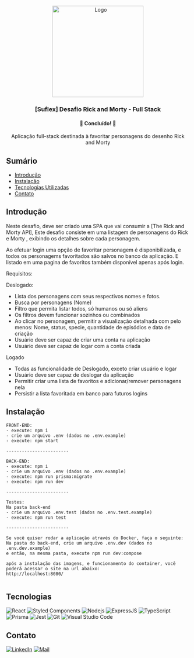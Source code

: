 <div id="top"></div>
<!-- PROJECT LOGO -->
<br />
<div align="center">
  <a href="https://github.com/picinelli/projeto-rickandmorty">
    <img src="https://ovicio.com.br/wp-content/uploads/2019/07/20190716-cropped-20190716-rick-e-morty.jpg" alt="Logo" width="250">
  </a>

<h3 align="center">[Suflex] Desafio Rick and Morty - Full Stack</h3>
  <h4 align="center"> 
	🚀 Concluído! 🚀
  </h4>
  <p align="center">
    Aplicação full-stack destinada à favoritar personagens do desenho Rick and Morty
    <br />
</div>

## Sumário

- [Introdução](#introdução)
- [Instalação](#instalação)
- [Tecnologias Utilizadas](#tecnologias)
- [Contato](#contato)

## Introdução

Neste desafio, deve ser criado uma SPA que vai consumir a [The Rick and Morty API], Este desafio consiste em uma listagem de personagens do Rick e Morty , exibindo os detalhes sobre cada personagem.

Ao efetuar login uma opção de favoritar personagem é disponibilizada, e todos os personagems favoritados são salvos no banco da aplicação. E listado em uma pagina de favoritos também disponível apenas após login.

Requisitos: 

Deslogado:
- Lista dos personagens com seus respectivos nomes e fotos.
- Busca por personagens (Nome)
- Filtro que permita listar todos, só humanos ou só aliens
- Os filtros devem funcionar sozinhos ou combinados
- Ao clicar no personagem, permitir a visualização detalhada com pelo menos: Nome, status, specie, quantidade de episódios e data de criação
- Usuário deve ser capaz de criar uma conta na aplicação
- Usuário deve ser capaz de logar com a conta criada

Logado
- Todas as funcionalidade de Deslogado, exceto criar usuário e logar
- Usuário deve ser capaz de deslogar da aplicação
- Permitir criar uma lista de favoritos e adicionar/remover personagens nela
- Persistir a lista favoritada em banco para futuros logins


## Instalação

```
FRONT-END:
- execute: npm i
- crie um arquivo .env (dados no .env.example)
- execute: npm start

------------------------

BACK-END:
- execute: npm i
- crie um arquivo .env (dados no .env.example)
- execute: npm run prisma:migrate
- execute: npm run dev

------------------------

Testes:
Na pasta back-end
- crie um arquivo .env.test (dados no .env.test.example)
- execute: npm run test

------------------------

Se você quiser rodar a aplicação através do Docker, faça o seguinte:
Na pasta do back-end, crie um arquivo .env.dev (dados no .env.dev.example)
e então, na mesma pasta, execute npm run dev:compose 

após a instalação das imagens, e funcionamento do container, você poderá acessar o site na url abaixo:
http://localhost:8080/


```



## Tecnologias
 
![React](https://img.shields.io/badge/react-%2320232a.svg?style=for-the-badge&logo=react&logoColor=%2361DAFB)
![Styled Components](https://img.shields.io/badge/styled--components-DB7093?style=for-the-badge&logo=styled-components&logoColor=white)
![Nodejs](https://img.shields.io/badge/Node.js-43853D?style=for-the-badge&logo=node.js&logoColor=white)
![ExpressJS](https://img.shields.io/badge/Express.js-404D59?style=for-the-badge)
![TypeScript](https://img.shields.io/badge/typescript-%23007ACC.svg?style=for-the-badge&logo=typescript&logoColor=white)
![Prisma](https://img.shields.io/badge/Prisma-3982CE?style=for-the-badge&logo=Prisma&logoColor=white)
![Jest](https://img.shields.io/badge/Jest-323330?style=for-the-badge&logo=Jest&logoColor=white)
![Git](https://img.shields.io/badge/git-%23F05033.svg?style=for-the-badge&logo=git&logoColor=white)
![Visual Studio Code](https://img.shields.io/badge/Visual%20Studio%20Code-0078d7.svg?style=for-the-badge&logo=visual-studio-code&logoColor=white)

<!-- CONTACT -->

## Contato

[![LinkedIn][linkedin-shield]][linkedin-url]
[![Mail][mail-shield]][mail-url]

<!-- MARKDOWN LINKS & IMAGES -->
<!-- https://www.markdownguide.org/basic-syntax/#reference-style-links -->

[linkedin-shield]: https://img.shields.io/badge/-LinkedIn-black.svg?style=for-the-badge&logo=linkedin&colorB=blue
[linkedin-url]: https://www.linkedin.com/in/pedro-ivo-brum-cinelli//
[mail-shield]: https://img.shields.io/badge/Gmail-D14836?style=for-the-badge&logo=gmail&logoColor=white
[mail-url]: mailto:cinelli.dev@gmail.com
